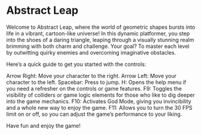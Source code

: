# Abstract Leap

Welcome to Abstract Leap, where the world of geometric shapes bursts into life in a vibrant, cartoon-like universe! In this dynamic platformer, you step into the shoes of a daring triangle, leaping through a visually stunning realm brimming with both charm and challenge. Your goal? To master each level by outwitting quirky enemies and overcoming imaginative obstacles.

Here’s a quick guide to get you started with the controls:

Arrow Right: Move your character to the right.
Arrow Left: Move your character to the left.
Spacebar: Press to jump.
H: Opens the help menu if you need a refresher on the controls or game features.
F9: Toggles the visibility of colliders or game logic elements for those who like to dig deeper into the game mechanics.
F10: Activates God Mode, giving you invincibility and a whole new way to enjoy the game.
F11: Allows you to turn the 30 FPS limit on or off, so you can adjust the game’s performance to your liking.

Have fun and enjoy the game!
